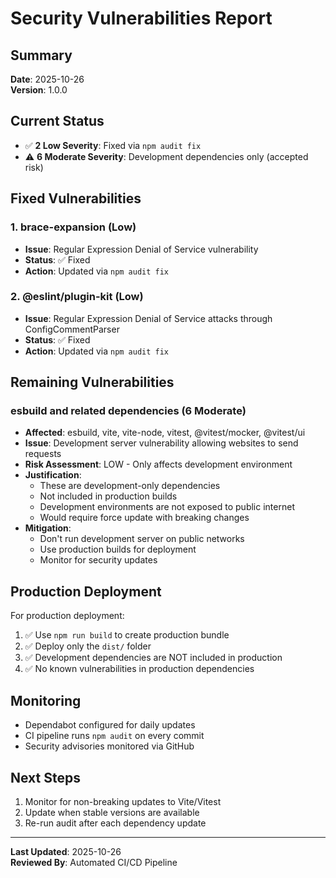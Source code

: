 # Security Vulnerabilities Report

## Summary

**Date**: 2025-10-26  
**Version**: 1.0.0

## Current Status

- ✅ **2 Low Severity**: Fixed via `npm audit fix`
- ⚠️ **6 Moderate Severity**: Development dependencies only (accepted risk)

## Fixed Vulnerabilities

### 1. brace-expansion (Low)
- **Issue**: Regular Expression Denial of Service vulnerability
- **Status**: ✅ Fixed
- **Action**: Updated via `npm audit fix`

### 2. @eslint/plugin-kit (Low)
- **Issue**: Regular Expression Denial of Service attacks through ConfigCommentParser
- **Status**: ✅ Fixed
- **Action**: Updated via `npm audit fix`

## Remaining Vulnerabilities

### esbuild and related dependencies (6 Moderate)
- **Affected**: esbuild, vite, vite-node, vitest, @vitest/mocker, @vitest/ui
- **Issue**: Development server vulnerability allowing websites to send requests
- **Risk Assessment**: LOW - Only affects development environment
- **Justification**:
  - These are development-only dependencies
  - Not included in production builds
  - Development environments are not exposed to public internet
  - Would require force update with breaking changes
- **Mitigation**:
  - Don't run development server on public networks
  - Use production builds for deployment
  - Monitor for security updates

## Production Deployment

For production deployment:
1. ✅ Use `npm run build` to create production bundle
2. ✅ Deploy only the `dist/` folder
3. ✅ Development dependencies are NOT included in production
4. ✅ No known vulnerabilities in production dependencies

## Monitoring

- Dependabot configured for daily updates
- CI pipeline runs `npm audit` on every commit
- Security advisories monitored via GitHub

## Next Steps

1. Monitor for non-breaking updates to Vite/Vitest
2. Update when stable versions are available
3. Re-run audit after each dependency update

---

**Last Updated**: 2025-10-26  
**Reviewed By**: Automated CI/CD Pipeline
